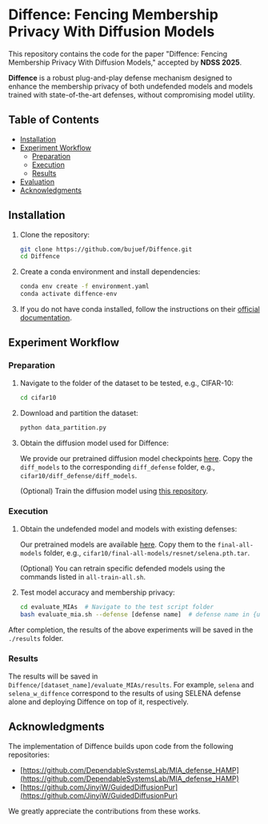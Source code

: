 # Diffence: Fencing Membership Privacy With Diffusion Models

This repository contains the code for the paper "Diffence: Fencing Membership Privacy With Diffusion Models," accepted by **NDSS 2025**.

**Diffence** is a robust plug-and-play defense mechanism designed to enhance the membership privacy of both undefended models and models trained with state-of-the-art defenses, without compromising model utility.

## Table of Contents

- [Installation](#installation)
- [Experiment Workflow](#experiment-workflow)
  - [Preparation](#preparation)
  - [Execution](#execution)
  - [Results](#results)
- [Evaluation](#evaluation)
- [Acknowledgments](#acknowledgments)

## Installation

1. Clone the repository:

    ```bash
    git clone https://github.com/bujuef/Diffence.git
    cd Diffence
    ```

2. Create a conda environment and install dependencies:

    ```bash
    conda env create -f environment.yaml
    conda activate diffence-env
    ```

3. If you do not have conda installed, follow the instructions on their [official documentation](https://docs.conda.io/projects/conda/en/latest/user-guide/install/index.html).

## Experiment Workflow

### Preparation

1. Navigate to the folder of the dataset to be tested, e.g., CIFAR-10:

    ```bash
    cd cifar10
    ```

2. Download and partition the dataset:

    ```bash
    python data_partition.py
    ```

3. Obtain the diffusion model used for Diffence:

    We provide our pretrained diffusion model checkpoints [here](https://drive.google.com/drive/folders/144wk3X0lKnRPNK5KM4FJxvjGJH-_6Xlo?usp=sharing). Copy the `diff_models` to the corresponding `diff_defense` folder, e.g., `cifar10/diff_defense/diff_models`.

    (Optional) Train the diffusion model using [this repository](https://github.com/w86763777/pytorch-ddpm).

### Execution

1. Obtain the undefended model and models with existing defenses:

    Our pretrained models are available [here](https://drive.google.com/drive/folders/1KNn7ycsjSaQ-wpfpz-UgY2cPuvrdEMLL?usp=sharing). Copy them to the `final-all-models` folder, e.g., `cifar10/final-all-models/resnet/selena.pth.tar`.

    (Optional) You can retrain specific defended models using the commands listed in `all-train-all.sh`.

2. Test model accuracy and membership privacy:

    ```bash
    cd evaluate_MIAs  # Navigate to the test script folder
    bash evaluate_mia.sh --defense [defense name]  # defense name in {undefended, selena, advreg, hamp, relaxloss}
    ```

After completion, the results of the above experiments will be saved in the `./results` folder.

### Results

The results will be saved in `Diffence/[dataset_name]/evaluate_MIAs/results`. For example, `selena` and `selena_w_diffence` correspond to the results of using SELENA defense alone and deploying Diffence on top of it, respectively.


## Acknowledgments

The implementation of Diffence builds upon code from the following repositories:

- [https://github.com/DependableSystemsLab/MIA_defense_HAMP](https://github.com/DependableSystemsLab/MIA_defense_HAMP)
- [https://github.com/JinyiW/GuidedDiffusionPur](https://github.com/JinyiW/GuidedDiffusionPur)

We greatly appreciate the contributions from these works.
